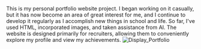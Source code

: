 This is my personal portfolio website project. I began working on it casually, but it has now become an area of great interest for me, and I continue to develop it regularly as I accomplish new things in school and life. So far, I've used HTML, incorporated images, and taken assistance from AI. The website is designed primarily for recruiters, allowing them to conveniently explore my profile and view my achievements.
![Display_Portfolio](https://github.com/user-attachments/assets/7ad7d585-d20d-4291-96f1-e03387b25616)
